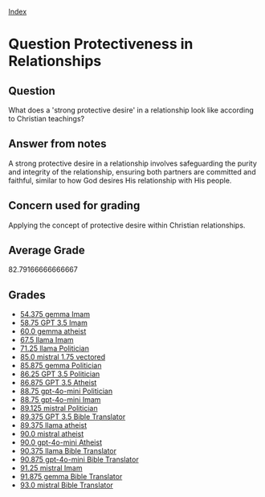 
[Index](../../index.md)
# Question Protectiveness in Relationships
## Question
What does a 'strong protective desire' in a relationship look like according to Christian teachings?

## Answer from notes
A strong protective desire in a relationship involves safeguarding the purity and integrity of the relationship, ensuring both partners are committed and faithful, similar to how God desires His relationship with His people.

## Concern used for grading
Applying the concept of protective desire within Christian relationships.

## Average Grade
82.79166666666667

## Grades
 * [54.375 gemma Imam](../answers/gemma_Imam/Protectiveness_in_Relationships.md)
 * [58.75 GPT 3.5 Imam](../answers/GPT_3.5_Imam/Protectiveness_in_Relationships.md)
 * [60.0 gemma atheist](../answers/gemma_atheist/Protectiveness_in_Relationships.md)
 * [67.5 llama Imam](../answers/llama_Imam/Protectiveness_in_Relationships.md)
 * [71.25 llama Politician](../answers/llama_Politician/Protectiveness_in_Relationships.md)
 * [85.0 mistral 1.75 vectored](../answers/mistral_1.75_vectored/Protectiveness_in_Relationships.md)
 * [85.875 gemma Politician](../answers/gemma_Politician/Protectiveness_in_Relationships.md)
 * [86.25 GPT 3.5 Politician](../answers/GPT_3.5_Politician/Protectiveness_in_Relationships.md)
 * [86.875 GPT 3.5 Atheist](../answers/GPT_3.5_Atheist/Protectiveness_in_Relationships.md)
 * [88.75 gpt-4o-mini Politician](../answers/gpt-4o-mini_Politician/Protectiveness_in_Relationships.md)
 * [88.75 gpt-4o-mini Imam](../answers/gpt-4o-mini_Imam/Protectiveness_in_Relationships.md)
 * [89.125 mistral Politician](../answers/mistral_Politician/Protectiveness_in_Relationships.md)
 * [89.375 GPT 3.5 Bible Translator](../answers/GPT_3.5_Bible_Translator/Protectiveness_in_Relationships.md)
 * [89.375 llama atheist](../answers/llama_atheist/Protectiveness_in_Relationships.md)
 * [90.0 mistral atheist](../answers/mistral_atheist/Protectiveness_in_Relationships.md)
 * [90.0 gpt-4o-mini Atheist](../answers/gpt-4o-mini_Atheist/Protectiveness_in_Relationships.md)
 * [90.375 llama Bible Translator](../answers/llama_Bible_Translator/Protectiveness_in_Relationships.md)
 * [90.875 gpt-4o-mini Bible Translator](../answers/gpt-4o-mini_Bible_Translator/Protectiveness_in_Relationships.md)
 * [91.25 mistral Imam](../answers/mistral_Imam/Protectiveness_in_Relationships.md)
 * [91.875 gemma Bible Translator](../answers/gemma_Bible_Translator/Protectiveness_in_Relationships.md)
 * [93.0 mistral Bible Translator](../answers/mistral_Bible_Translator/Protectiveness_in_Relationships.md)
